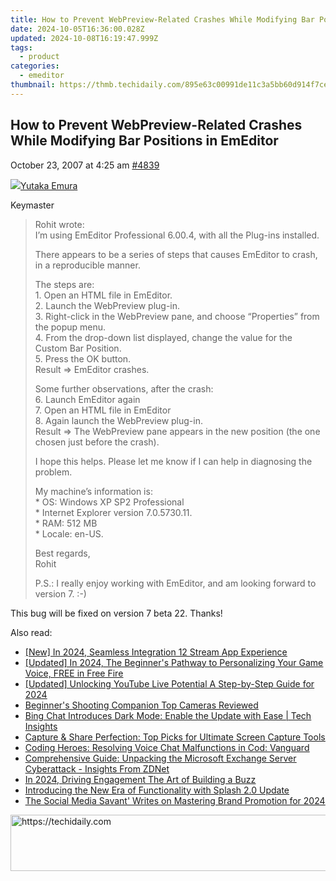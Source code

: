 ```yaml
---
title: How to Prevent WebPreview-Related Crashes While Modifying Bar Positions in EmEditor
date: 2024-10-05T16:36:00.028Z
updated: 2024-10-08T16:19:47.999Z
tags:
  - product
categories:
  - emeditor
thumbnail: https://thmb.techidaily.com/895e63c00991de11c3a5bb60d914f7ce63bcb7f1c27750a5c3c9cc5c0ae68538.jpg
---
```


## How to Prevent WebPreview-Related Crashes While Modifying Bar Positions in EmEditor

October 23, 2007 at 4:25 am [#4839](https://tools.techidaily.com/emeditor/products/) 

[![](https://secure.gravatar.com/avatar/a0a6377144ed3636f985d87303f65ed2?s=80&d=identicon&r=g)Yutaka Emura](https://www.emeditor.com/forums/users/yemura/ "View Yutaka Emura's profile")

Keymaster

> Rohit wrote:  
> I’m using EmEditor Professional 6.00.4, with all the Plug-ins installed.
> 
> There appears to be a series of steps that causes EmEditor to crash, in a reproducible manner.
> 
> The steps are:  
> 1\. Open an HTML file in EmEditor.  
> 2\. Launch the WebPreview plug-in.  
> 3\. Right-click in the WebPreview pane, and choose “Properties” from the popup menu.  
> 4\. From the drop-down list displayed, change the value for the Custom Bar Position.  
> 5\. Press the OK button.  
> Result => EmEditor crashes.
> 
> Some further observations, after the crash:  
> 6\. Launch EmEditor again  
> 7\. Open an HTML file in EmEditor  
> 8\. Again launch the WebPreview plug-in.  
> Result => The WebPreview pane appears in the new position (the one chosen just before the crash).
> 
> I hope this helps. Please let me know if I can help in diagnosing the problem.
> 
> My machine’s information is:  
> \* OS: Windows XP SP2 Professional  
> \* Internet Explorer version 7.0.5730.11.  
> \* RAM: 512 MB  
> \* Locale: en-US.
> 
> Best regards,  
> Rohit
> 
> P.S.: I really enjoy working with EmEditor, and am looking forward to version 7\. :-)

 This bug will be fixed on version 7 beta 22\. Thanks!

<ins class="adsbygoogle"
     style="display:block"
     data-ad-format="autorelaxed"
     data-ad-client="ca-pub-7571918770474297"
     data-ad-slot="1223367746"></ins>

<ins class="adsbygoogle"
     style="display:block"
     data-ad-client="ca-pub-7571918770474297"
     data-ad-slot="8358498916"
     data-ad-format="auto"
     data-full-width-responsive="true"></ins>

<span class="atpl-alsoreadstyle">Also read:</span>
<div><ul>
<li><a href="https://fox-glue.techidaily.com/new-in-2024-seamless-integration-12-stream-app-experience/"><u>[New] In 2024, Seamless Integration 12 Stream App Experience</u></a></li>
<li><a href="https://fox-access.techidaily.com/updated-in-2024-the-beginners-pathway-to-personalizing-your-game-voice-free-in-free-fire/"><u>[Updated] In 2024, The Beginner's Pathway to Personalizing Your Game Voice, FREE in Free Fire</u></a></li>
<li><a href="https://youtube-blog.techidaily.com/ed-unlocking-youtube-live-potential-a-step-by-step-guide-for-2024/"><u>[Updated] Unlocking YouTube Live Potential A Step-by-Step Guide for 2024</u></a></li>
<li><a href="https://extra-lessons.techidaily.com/beginners-shooting-companion-top-cameras-reviewed/"><u>Beginner's Shooting Companion Top Cameras Reviewed</u></a></li>
<li><a href="https://win-wonderful.techidaily.com/bing-chat-introduces-dark-mode-enable-the-update-with-ease-tech-insights/"><u>Bing Chat Introduces Dark Mode: Enable the Update with Ease | Tech Insights</u></a></li>
<li><a href="https://win-wonderful.techidaily.com/capture-and-share-perfection-top-picks-for-ultimate-screen-capture-tools/"><u>Capture & Share Perfection: Top Picks for Ultimate Screen Capture Tools</u></a></li>
<li><a href="https://sound-issues.techidaily.com/coding-heroes-resolving-voice-chat-malfunctions-in-cod-vanguard/"><u>Coding Heroes: Resolving Voice Chat Malfunctions in Cod: Vanguard</u></a></li>
<li><a href="https://win-wonderful.techidaily.com/comprehensive-guide-unpacking-the-microsoft-exchange-server-cyberattack-insights-from-zdnet/"><u>Comprehensive Guide: Unpacking the Microsoft Exchange Server Cyberattack - Insights From ZDNet</u></a></li>
<li><a href="https://facebook-video-content.techidaily.com/in-2024-driving-engagement-the-art-of-building-a-buzz/"><u>In 2024, Driving Engagement The Art of Building a Buzz</u></a></li>
<li><a href="https://win-wonderful.techidaily.com/introducing-the-new-era-of-functionality-with-splash-20-update/"><u>Introducing the New Era of Functionality with Splash 2.0 Update</u></a></li>
<li><a href="https://instagram-clips.techidaily.com/the-social-media-savant-writes-on-mastering-brand-promotion-for-2024/"><u>The Social Media Savant' Writes on Mastering Brand Promotion for 2024</u></a></li>
</ul></div>

<!-- affiliate ads begin -->
<a href="https://laganoo.pxf.io/c/5597632/1528688/16446" target="_top" id="1528688">
  <img src="//a.impactradius-go.com/display-ad/16446-1528688" border="0" alt="https://techidaily.com" width="728" height="90"/>
</a>
<img height="0" width="0" src="https://laganoo.pxf.io/i/5597632/1528688/16446" style="position:absolute;visibility:hidden;" border="0" />
<!-- affiliate ads end -->

